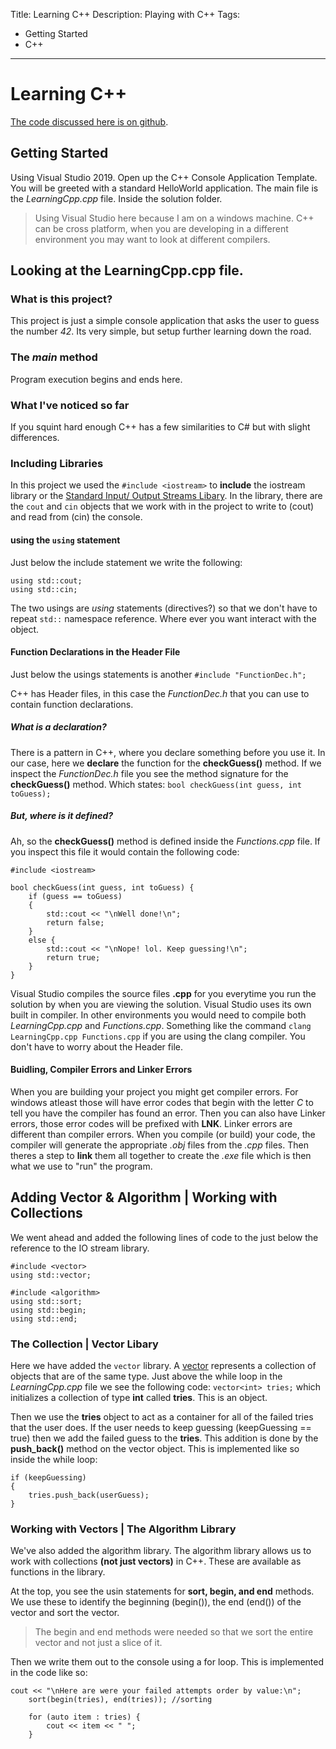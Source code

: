 Title: Learning C++
Description: Playing with C++
Tags:
- Getting Started
- C++
---
# Learning C++
[The code discussed here is on github](https://github.com/juanjuanzero/LearningCpp).

## Getting Started
Using Visual Studio 2019. Open up the C++ Console Application Template. You will be greeted with a standard HelloWorld application. The main file is the *LearningCpp.cpp* file. Inside the solution folder. 

> Using Visual Studio here because I am on a windows machine. 
> C++ can be cross platform, when you are developing in a different environment you may want to look at different compilers.

## Looking at the LearningCpp.cpp file.
### What is this project?
This project is just a simple console application that asks the user to guess the number *42*. Its very simple, but setup further learning down the road.

### The *main* method
Program execution begins and ends here. 

### What I've noticed so far
If you squint hard enough C++ has a few similarities to C# but with slight differences.

### Including Libraries
In this project we used the ```#include <iostream>``` to **include** the iostream library or the [Standard Input/ Output Streams Libary](https://www.cplusplus.com/reference/iostream/). In the library, there are the ```cout``` and ```cin``` objects that we work with in the project to write to (cout) and read from (cin) the console.

#### using the ```using``` statement
Just below the include statement we write the following:
```
using std::cout;
using std::cin;
```
The two usings are *using* statements (directives?) so that we don\'t have to repeat ```std::``` namespace reference. Where ever you want interact with the object.

#### Function Declarations in the Header File
Just below the usings statements is another ```#include "FunctionDec.h";```

C++ has Header files, in this case the *FunctionDec.h* that you can use to contain function declarations. 

##### What is a declaration?

There is a pattern in C++, where you declare something before you use it. In our case, here we **declare** the function for the **checkGuess()** method. If we inspect the *FunctionDec.h* file you see the method signature for the **checkGuess()** method. Which states: ```bool checkGuess(int guess, int toGuess);```

##### But, where is it defined?

Ah, so the **checkGuess()** method is defined inside the *Functions.cpp* file. If you inspect this file it would contain the following code:

```
#include <iostream>

bool checkGuess(int guess, int toGuess) {
    if (guess == toGuess)
    {
        std::cout << "\nWell done!\n";
        return false;
    }
    else {
        std::cout << "\nNope! lol. Keep guessing!\n";
        return true;
    }
}
```

Visual Studio compiles the source files **.cpp** for you everytime you run the solution by when you are viewing the solution. Visual Studio uses its own built in compiler. In other environments you would need to compile both *LearningCpp.cpp* and *Functions.cpp*. Something like the command ```clang LearningCpp.cpp Functions.cpp``` if you are using the clang compiler. You don\'t have to worry about the Header file.

#### Buidling, Compiler Errors and Linker Errors
When you are building your project you might get compiler errors. For windows atleast those will have error codes that begin with the letter *C* to tell you have the compiler has found an error. Then you can also have Linker errors, those error codes will be prefixed with **LNK**. Linker errors are different than compiler errors. When you compile (or build) your code, the compiler will generate the appropriate *.obj* files from the *.cpp* files. Then theres a step to **link** them all together to create the *.exe* file which is then what we use to \"run\" the program.

## Adding Vector & Algorithm | Working with Collections
We went ahead and added the following lines of code to the just below the reference to the IO stream library.

```
#include <vector>
using std::vector;

#include <algorithm>
using std::sort;
using std::begin;
using std::end;
```

### The Collection | Vector Libary
Here we have added the ```vector``` library. A [vector](https://en.cppreference.com/w/cpp/container/vector) represents a collection of objects that are of the same type. Just above the while loop in the *LearningCpp.cpp* file we see the following code: ```vector<int> tries;``` which initializes a collection of type **int** called **tries**. This is an object.

Then we use the **tries** object to act as a container for all of the failed tries that the user does. If the user needs to keep guessing (keepGuessing == true) then we add the failed guess to the **tries**. This addition is done by the **push_back()** method on the vector object. This is implemented like so inside the while loop:
```
if (keepGuessing) 
{
    tries.push_back(userGuess);
}
```

### Working with Vectors | The Algorithm Library
We've also added the algorithm library. The algorithm library allows us to work with collections **(not just vectors)** in C++. These are available as functions in the library. 

At the top, you see the usin statements for **sort, begin, and end** methods. We use these to identify the beginning (begin()), the end (end()) of the vector and sort the vector. 
> The begin and end methods were needed so that we sort the entire vector and not just a slice of it.

Then we write them out to the console using a for loop. This is implemented in the code like so:
```
cout << "\nHere are were your failed attempts order by value:\n";
    sort(begin(tries), end(tries)); //sorting

    for (auto item : tries) {
        cout << item << " ";
    }
```